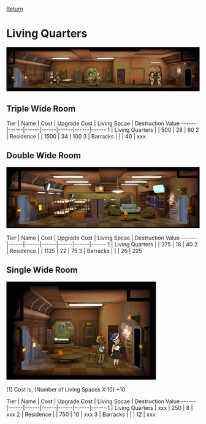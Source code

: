 [Return](../README.md)

Living Quarters
===========

![Living Quarters](t1images/triplelivingquarters.jpg)

## Triple Wide Room

Tier | Name | Cost | Upgrade Cost | Living Spcae | Destruction Value
------|------|------|------|------|------|------
1 | Living Quarters | | 500 | 28 | 60
2 | Residence | | 1500 | 34 | 100
3 | Barracks | | | 40 | xxx

## Double Wide Room

![Living Quarters](t3images/doublebarracks.jpg)

Tier | Name | Cost | Upgrade Cost | Living Spcae | Destruction Value
------|------|------|------|------|------|------
1 | Living Quarters | | 375 | 18 | 40
2 | Residence | | 1125 | 22 | 75
3 | Barracks | | | 26 | 225

## Single Wide Room

![Living Quarters](t1images/singlelivingquarters.jpg)

[1] Cost is, (Number of Living Spaces X 10) +10

Tier | Name | Cost | Upgrade Cost | Living Spcae | Destruction Value
------|------|------|------|------|------|------
1 | Living Quarters | xxx | 250 | 8 | xxx
2 | Residence | | 750 | 10 | xxx
3 | Barracks | | | 12 | xxx
